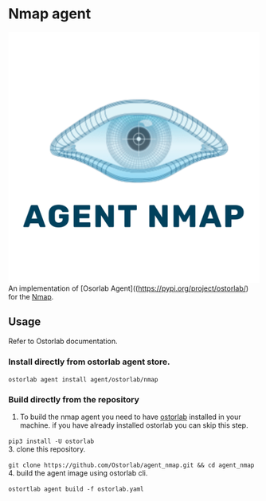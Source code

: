 
# Nmap agent 
![enter image description here](https://github.com/Ostorlab/agent_nmap/blob/main/images/logo.png)
An implementation of [Osorlab Agent]((https://pypi.org/project/ostorlab/) for the [Nmap](https://nmap.org/).    
  
## Usage  
  
Refer to Ostorlab documentation.  
  
### Install directly from ostorlab agent store.  
  
`ostorlab agent install agent/ostorlab/nmap`  
  
### Build directly from the repository  
  
 1. To build the nmap agent you need to have [ostorlab](https://pypi.org/project/ostorlab/) installed in your machine.  if you have already installed ostorlab you can skip this step.  
   
`pip3 install -U ostorlab`    
3. clone this repository.  
   
`git clone https://github.com/Ostorlab/agent_nmap.git && cd agent_nmap`  
 4. build the agent image using ostorlab cli.  
  
 `ostortlab agent build -f ostorlab.yaml`
